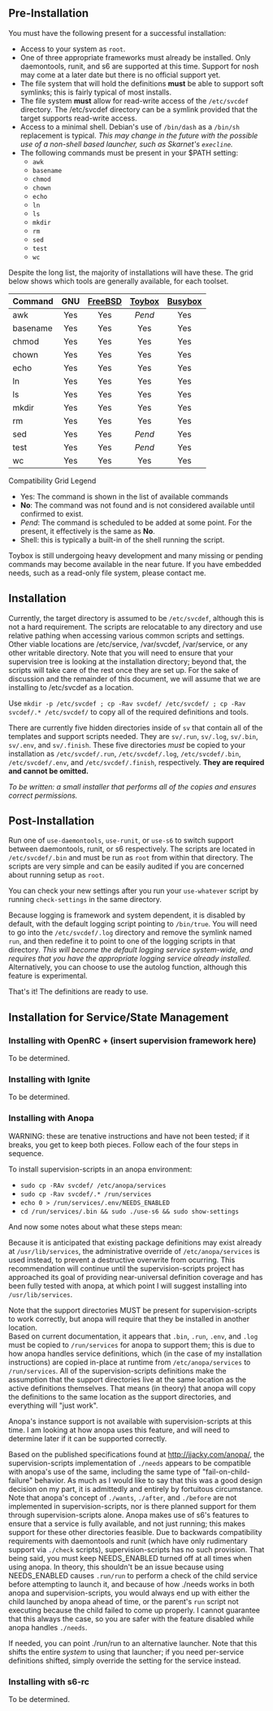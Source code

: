 ## Pre-Installation #
You must have the following present for a successful installation:

* Access to your system as `root`.
* One of three appropriate frameworks must already be installed.  Only daemontools, runit, and s6 are supported at this time.  Support for nosh may come at a later date but there is no official support yet.
* The file system that will hold the definitions **must** be able to support soft symlinks; this is fairly typical of most installs.
* The file system **must** allow for read-write access of the `/etc/svcdef` directory.  The /etc/svcdef directory can be a symlink provided that the target supports read-write access.
* Access to a minimal shell.  Debian's use of `/bin/dash` as a `/bin/sh` replacement is typical.  *This may change in the future with the possible use of a non-shell based launcher, such as Skarnet's `execline`.*
* The following commands must be present in your $PATH setting:
    * `awk`
    * `basename`
    * `chmod`
    * `chown`
    * `echo`
    * `ln`
    * `ls`
    * `mkdir`
    * `rm`
    * `sed`
    * `test`
    * `wc`

Despite the long list, the majority of installations will have these.  The grid below shows which tools are generally available, for each toolset.

| Command  | GNU |[FreeBSD](https://www.freebsd.org/cgi/man.cgi) | [Toybox](http://landley.net/toybox/status.html) | [Busybox](http://www.busybox.net/downloads/BusyBox.html) |
| ---      | :-: | :-: |  :-:   | :-:     |
| awk      | Yes | Yes | *Pend* | Yes     |
| basename | Yes | Yes |  Yes   | Yes     |
| chmod    | Yes | Yes |  Yes   | Yes     |
| chown    | Yes | Yes |  Yes   | Yes     |
| echo     | Yes | Yes |  Yes   | Yes     |
| ln       | Yes | Yes |  Yes   | Yes     |
| ls       | Yes | Yes |  Yes   | Yes     |
| mkdir    | Yes | Yes |  Yes   | Yes     |
| rm       | Yes | Yes |  Yes   | Yes     |
| sed      | Yes | Yes | *Pend* | Yes     |
| test     | Yes | Yes | *Pend* | Yes     |
| wc       | Yes | Yes |  Yes   | Yes     |

Compatibility Grid Legend

* Yes: The command is shown in the list of available commands
* **No**: The command was not found and is not considered available until confirmed to exist.
* *Pend*:  The command is scheduled to be added at some point.  For the present, it effectively is the same as **No**.
* Shell: this is typically a built-in of the shell running the script.

Toybox is still undergoing heavy development and many missing or pending commands may become available in the near future.  If you have embedded needs, such as a read-only file system, please contact me.


## Installation #

Currently, the target directory is assumed to be `/etc/svcdef`, although this is not a hard requirement.  The scripts are relocatable to any directory and use relative pathing when accessing various common scripts and settings.  Other viable locations are /etc/service, /var/svcdef, /var/service, or any other writable directory.  Note that you will need to ensure that your supervision tree is looking at the installation directory; beyond that, the scripts will take care of the rest once they are set up.  For the sake of discussion and the remainder of this document, we will assume that we are installing to /etc/svcdef as a location.

Use `mkdir -p /etc/svcdef ; cp -Rav svcdef/ /etc/svcdef/ ; cp -Rav svcdef/.* /etc/svcdef/` to copy all of the required definitions and tools.

There are currently five hidden directories inside of `sv` that contain all of the templates and support scripts needed.  They are `sv/.run`, `sv/.log`, `sv/.bin`, `sv/.env`, and `sv/.finish`.  These five directories *must* be copied to your installation as `/etc/svcdef/.run`, `/etc/svcdef/.log`, `/etc/svcdef/.bin`, `/etc/svcdef/.env`, and `/etc/svcdef/.finish`, respectively.  **They are required and cannot be omitted.**

*To be written: a small installer that performs all of the copies and ensures correct permissions.*

## Post-Installation #

Run one of `use-daemontools`, `use-runit`, or `use-s6` to switch support between daemontools, runit, or s6 respectively.  The scripts are located in `/etc/svcdef/.bin` and must be run as `root` from within that directory.  The scripts are very simple and can be easily audited if you are concerned about running setup as `root`.

You can check your new settings after you run your `use-whatever` script by running `check-settings` in the same directory.

Because logging is framework and system dependent, it is disabled by default, with the default logging script pointing to `/bin/true`.  You will need to go into the `/etc/svcdef/.log` directory and remove the symlink named `run`, and then redefine it to point to one of the logging scripts in that directory.  *This will become the default logging service system-wide, and requires that you have the appropriate logging service already installed.*  Alternatively, you can choose to use the autolog function, although this feature is experimental.

That's it!  The definitions are ready to use.

## Installation for Service/State Management

### Installing with OpenRC + (insert supervision framework here) #

To be determined.

### Installing with Ignite #

To be determined.

### Installing with Anopa #

WARNING: these are tenative instructions and have not been tested; if it breaks, 
you get to keep both pieces.  Follow each of the four steps in sequence.

To install supervision-scripts in an anopa environment:

* `sudo cp -RAv svcdef/ /etc/anopa/services`
* `sudo cp -Rav svcdef/.* /run/services`
* `echo 0 > /run/services/.env/NEEDS_ENABLED`
* `cd /run/services/.bin && sudo ./use-s6 && sudo show-settings`


And now some notes about what these steps mean:

Because it is anticipated that existing package definitions may exist already at 
`/usr/lib/services`, the administrative override of `/etc/anopa/services` is used 
instead, to prevent a destructive overwrite from ocurring.  This recommendation 
will continue until the supervision-scripts project has approached its goal of 
providing near-universal definition coverage and has been fully tested with anopa, 
at which point I will suggest installing into `/usr/lib/services`.
 
Note that the support directories MUST be present for supervision-scripts to work 
correctly, but anopa will require that they be installed in another location.  
Based on current documentation, it appears that `.bin`, `.run`, `.env`, and `.log` 
must be copied to `/run/services` for anopa to support them; this is due to how 
anopa handles service definitions, which (in the case of my installation 
instructions) are copied in-place at runtime from `/etc/anopa/services` to 
`/run/services`.  All of the supervision-scripts definitions make the assumption 
that the support directories live at the same location as the active definitions 
themselves.  That means (in theory) that anopa will copy the definitions to the 
same location as the support directories, and everything will "just work".

Anopa's instance support is not available with supervision-scripts at this time.  I 
am looking at how anopa uses this feature, and will need to determine later if it 
can be supported correctly.

Based on the published specifications found at http://jjacky.com/anopa/, the 
supervision-scripts implementation of `./needs` appears to be compatible with 
anopa's use of the same, including the same type of "fail-on-child-failure" 
behavior.  As much as I would like to say that this was a good design 
decision on my part, it is admittedly and entirely by fortuitous 
circumstance.  Note that anopa's concept of `./wants`, `./after`, and 
`./before` are not implemented in supervision-scripts, nor is there planned 
support for them through supervision-scripts alone.  Anopa makes use of s6's 
features to ensure that a service is fully available, and not just running; 
this makes support for these other directories feasible.  Due to backwards 
compatibility requirements with daemontools and runit (which have only 
rudimentary support via `./check` scripts), supervision-scripts has no such 
provision.  That being said, you must keep NEEDS_ENABLED turned off at all 
times when using anopa.  In theory, this shouldn't be an issue because using 
NEEDS_ENABLED causes `.run/run` to perform a check of the child service 
before attempting to launch it, and because of how ./needs works in both 
anopa and supervision-scripts, you would always end up with either the child 
launched by anopa ahead of time, or the parent's `run` script not executing 
because the child failed to come up properly.  I cannot guarantee that this 
always the case, so you are safer with the feature disabled while anopa 
handles `./needs`.

If needed, you can point ./run/run to an alternative launcher.  Note that 
this shifts the entire *system* to using that launcher; if you need 
per-service definitions shifted, simply override the setting for the service 
instead.


### Installing with s6-rc #

To be determined.

### 
